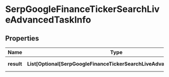 # SerpGoogleFinanceTickerSearchLiveAdvancedTaskInfo


## Properties

| Name | Type | Description | Notes |
|------------ | ------------- | ------------- | -------------|
**result** | **List[Optional[SerpGoogleFinanceTickerSearchLiveAdvancedResultInfo]]** | array of results |[optional]|